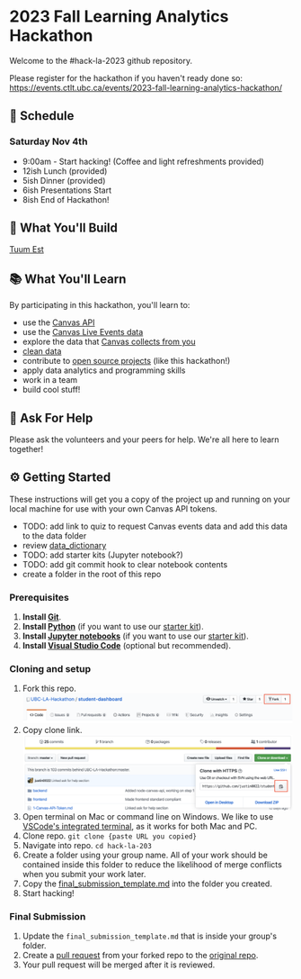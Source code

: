 # 2023 Fall Learning Analytics Hackathon
Welcome to the #hack-la-2023 github repository.

Please register for the hackathon if you haven't ready done so: https://events.ctlt.ubc.ca/events/2023-fall-learning-analytics-hackathon/

## 📅 Schedule
### Saturday Nov 4th
* 9:00am - Start hacking! (Coffee and light refreshments provided)
* 12ish Lunch (provided)
* 5ish Dinner (provided)
* 6ish Presentations Start
* 8ish End of Hackathon!

## 🔨 What You'll Build
[Tuum Est](http://100.ubc.ca/timeline/the-ubc-motto-and-crest-are-created/)

## 📚 What You'll Learn
By participating in this hackathon, you'll learn to:
* use the [Canvas API](https://canvas.instructure.com/doc/api/)
* use the [Canvas Live Events data](https://canvas.instructure.com/doc/api/file.data_service_introduction.html)
* explore the data that [Canvas collects from you](https://learninganalytics.ubc.ca/ethics-policy/students-learning-analytics-and-privacy/)
* [clean data](https://www.sisense.com/glossary/data-cleaning/)
* contribute to [open source projects](https://docs.github.com/en/get-started/quickstart/contributing-to-projects) (like this hackathon!)
* apply data analytics and programming skills
* work in a team
* build cool stuff!

## 🤔 Ask For Help
Please ask the volunteers and your peers for help. We're all here to learn together!

## ⚙️ Getting Started
These instructions will get you a copy of the project up and running on your local machine for use with your own Canvas API tokens.

- TODO: add link to quiz to request Canvas events data and add this data to the data folder
- review [data_dictionary](./data_dictionary.md)
- TODO: add starter kits (Jupyter notebook?)
- TODO: add git commit hook to clear notebook contents
- create a folder in the root of this repo 

### Prerequisites
1. **Install [Git](https://git-scm.com/downloads)**.
1. **Install [Python](https://www.python.org/)** (if you want to use our [starter kit](./starter_kit/starter.ipynb)).
1. **Install [Jupyter notebooks](https://jupyter.org/install)** (if you want to use our [starter kit](./starter_kit/starter.ipynb)).
1. **Install [Visual Studio Code](https://code.visualstudio.com/)** (optional but recommended).

### Cloning and setup
1. Fork this repo.
![fork](./_imgs/fork.png)
1. Copy clone link.
![clone](./_imgs/clone.png)
1. Open terminal on Mac or command line on Windows. We like to use [VSCode's integrated terminal](https://code.visualstudio.com/docs/editor/integrated-terminal), as it works for both Mac and PC.
1. Clone repo. `git clone {paste URL you copied}`
1. Navigate into repo. `cd hack-la-203`
1. Create a folder using your group name. All of your work should be contained inside this folder to reduce the likelihood of merge conflicts when you submit your work later. 
1. Copy the [final_submission_template.md](./final_submission_template.md) into the folder you created.
1. Start hacking!

### Final Submission
1. Update the `final_submission_template.md` that is inside your group's folder. 
1. Create a [pull request](https://docs.github.com/en/pull-requests/collaborating-with-pull-requests/proposing-changes-to-your-work-with-pull-requests/creating-a-pull-request) from your forked repo to the [original repo](https://github.com/UBC-LA-Hackathon/hack-la-2023).
1. Your pull request will be merged after it is reviewed.  
